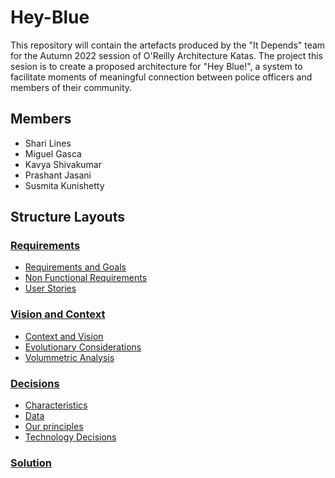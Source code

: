 # Hey-Blue

This repository will contain the artefacts produced by the "It Depends" team for the Autumn 2022 session of O'Reilly Architecture Katas. The project this sesion is to create a proposed architecture for "Hey Blue!", a system to facilitate moments of meaningful connection between police officers and members of their community.

## Members
- Shari Lines
- Miguel Gasca
- Kavya Shivakumar
- Prashant Jasani
- Susmita Kunishetty


## Structure Layouts

### [Requirements](Requirements)

- [Requirements and Goals](Requirements/Requirements_And_Goals.md)
- [Non Functional Requirements](Requirements/Non_Functional_Requirements.md)
- [User Stories](Requirements/UserStories.md)

### [Vision and Context](Vision%20and%20Context)

- [Context and Vision](Vision%20and%20Context/context%20and%20vision.png) 
- [Evolutionary Considerations](Vision%20and%20Context/Evolutionary%20Considerations.md)
- [Volummetric Analysis](Vision%20and%20Context/Volumetric.md)

### [Decisions](docs/decisions/README.md)

- [Characteristics](docs/decisions/characteristics/)  
- [Data](docs/decisions/data)
- [Our principles](docs/decisions/principles/0002-opensource-heyblue.md)
- [Technology Decisions](docs/decisions/ADR001_TechnologyDecisions.md)


### [Solution](Solution/README.md)

